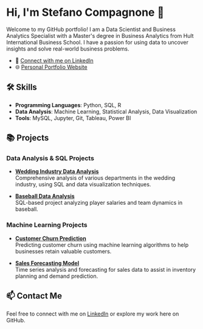 # Hi, I'm Stefano Compagnone 👋
Welcome to my GitHub portfolio! I am a Data Scientist and Business Analytics Specialist with a Master's degree in Business Analytics from Hult International Business School. I have a passion for using data to uncover insights and solve real-world business problems.

- 🔗 [Connect with me on LinkedIn](https://www.linkedin.com/in/stefano-compagnone98/)
- 🌐 [Personal Portfolio Website](https://stefagnone.github.io) 

## 🛠 Skills
- **Programming Languages**: Python, SQL, R
- **Data Analysis**: Machine Learning, Statistical Analysis, Data Visualization
- **Tools**: MySQL, Jupyter, Git, Tableau, Power BI

## 📚 Projects
### Data Analysis & SQL Projects
- **[Wedding Industry Data Analysis](https://github.com/stefagnone/Wedding_Industry_Data_Analysis_Project)**  
  Comprehensive analysis of various departments in the wedding industry, using SQL and data visualization techniques.

- **[Baseball Data Analysis](https://github.com/stefagnone/Baseball_Finding)**  
  SQL-based project analyzing player salaries and team dynamics in baseball.

### Machine Learning Projects
- **[Customer Churn Prediction](https://github.com/stefagnone/Customer_Churn_Prediction)**  
  Predicting customer churn using machine learning algorithms to help businesses retain valuable customers.

- **[Sales Forecasting Model](https://github.com/stefagnone/Sales_Forecasting_Model)**  
  Time series analysis and forecasting for sales data to assist in inventory planning and demand prediction.

## 📫 Contact Me
Feel free to connect with me on [LinkedIn](https://www.linkedin.com/in/stefano-compagnone98/) or explore my work here on GitHub.
